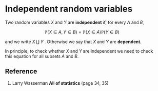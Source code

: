 # Independent random variables

Two random variables $X$ and $Y$ are **independent** if, for every $A$ and $B$,

$$
\mathbb{P}(X \in A, Y \in B) = \mathbb{P}(X \in A) \mathbb{P}(Y \in B)
$$

and we write $X \amalg Y$ . Otherwise we say that $X$ and $Y$ are **dependent**.

In principle, to check whether $X$ and $Y$ are independent we need to check this equation for all subsets $A$ and $B$.

## Reference

1. Larry Wasserman **All of statistics** (page 34, 35)